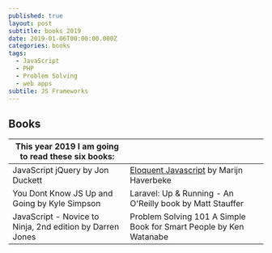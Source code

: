 ```yaml
---
published: true
layout: post
subtitle: books 2019
date: 2019-01-06T00:00:00.000Z
categories: books
tags:
  - JavaScript
  - PHP
  - Problem Solving
  - web apps
subtile: JS Frameworks
---
```

## Books 

|This year 2019 I am going to read these six books:| |
|----------------------------------------------|-------------------------------|
| JavaScript jQuery by Jon Duckett | [Eloquent Javascript](https://eloquentjavascript.net/index.html) by Marijn Haverbeke |
| You Dont Know JS Up and Going by Kyle Simpson | Laravel: Up & Running - An O'Reilly book by Matt Stauffer |
| JavaScript - Novice to Ninja, 2nd edition by Darren Jones | Problem Solving 101 A Simple Book for Smart People by Ken Watanabe |
